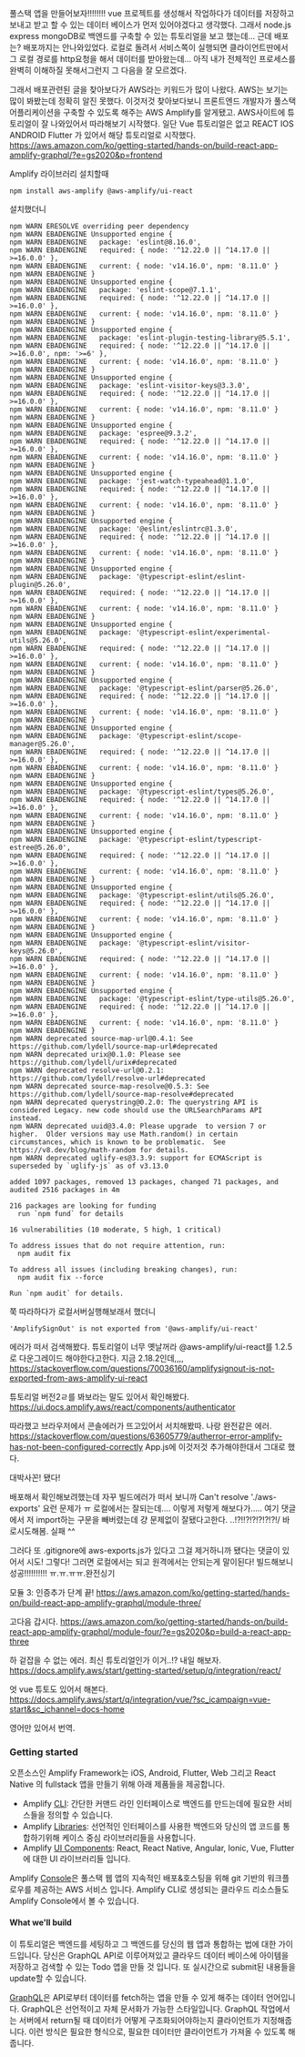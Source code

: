 풀스택 앱을 만들어보자!!!!!!!!
vue 프로젝트를 생성해서 작업하다가 데이터를 저장하고 보내고 받고 할 수 있는 데이터 베이스가 먼저 있어야겠다고 생각했다.
그래서 node.js express mongoDB로 백엔드를 구축할 수 있는 튜토리얼을 보고 했는데... 근데 배포는? 배포까지는 안나와있었다.
로컬로 돌려서 서비스쪽이 실행되면 클라이언트딴에서 그 로컬 경로를 http요청을 해서 데이터를 받아왔는데... 아직 내가 전체적인 프로세스를 완벽히 이해하질 못해서그런지 그 다음을 잘 모르겠다.

그래서 배포관련된 글을 찾아보다가 AWS라는 키워드가 많이 나왔다. AWS는 보기는 많이 봐봤는데 정확히 알진 못했다.
이것저것 찾아보다보니 프론트엔드 개발자가 풀스택 어플리케이션을 구축할 수 있도록 해주는 AWS Amplify를 알게됐고.
AWS사이트에 튜토리얼이 잘 나와있어서 따라해보기 시작했다. 
일단 Vue 튜토리얼은 없고 REACT IOS ANDROID Flutter 가 있어서 해당 튜토리얼로 시작했다.
https://aws.amazon.com/ko/getting-started/hands-on/build-react-app-amplify-graphql/?e=gs2020&p=frontend 

 Amplify 라이브러리 설치할때
 ```
 npm install aws-amplify @aws-amplify/ui-react
 ```

 설치했더니 

``` 
npm WARN ERESOLVE overriding peer dependency
npm WARN EBADENGINE Unsupported engine {
npm WARN EBADENGINE   package: 'eslint@8.16.0',
npm WARN EBADENGINE   required: { node: '^12.22.0 || ^14.17.0 || >=16.0.0' },
npm WARN EBADENGINE   current: { node: 'v14.16.0', npm: '8.11.0' }
npm WARN EBADENGINE }
npm WARN EBADENGINE Unsupported engine {
npm WARN EBADENGINE   package: 'eslint-scope@7.1.1',
npm WARN EBADENGINE   required: { node: '^12.22.0 || ^14.17.0 || >=16.0.0' },
npm WARN EBADENGINE   current: { node: 'v14.16.0', npm: '8.11.0' }
npm WARN EBADENGINE }
npm WARN EBADENGINE Unsupported engine {
npm WARN EBADENGINE   package: 'eslint-plugin-testing-library@5.5.1',
npm WARN EBADENGINE   required: { node: '^12.22.0 || ^14.17.0 || >=16.0.0', npm: '>=6' },
npm WARN EBADENGINE   current: { node: 'v14.16.0', npm: '8.11.0' }
npm WARN EBADENGINE }
npm WARN EBADENGINE Unsupported engine {
npm WARN EBADENGINE   package: 'eslint-visitor-keys@3.3.0',
npm WARN EBADENGINE   required: { node: '^12.22.0 || ^14.17.0 || >=16.0.0' },
npm WARN EBADENGINE   current: { node: 'v14.16.0', npm: '8.11.0' }
npm WARN EBADENGINE }
npm WARN EBADENGINE Unsupported engine {
npm WARN EBADENGINE   package: 'espree@9.3.2',
npm WARN EBADENGINE   required: { node: '^12.22.0 || ^14.17.0 || >=16.0.0' },
npm WARN EBADENGINE   current: { node: 'v14.16.0', npm: '8.11.0' }
npm WARN EBADENGINE }
npm WARN EBADENGINE Unsupported engine {
npm WARN EBADENGINE   package: 'jest-watch-typeahead@1.1.0',
npm WARN EBADENGINE   required: { node: '^12.22.0 || ^14.17.0 || >=16.0.0' },
npm WARN EBADENGINE   current: { node: 'v14.16.0', npm: '8.11.0' }
npm WARN EBADENGINE }
npm WARN EBADENGINE Unsupported engine {
npm WARN EBADENGINE   package: '@eslint/eslintrc@1.3.0',
npm WARN EBADENGINE   required: { node: '^12.22.0 || ^14.17.0 || >=16.0.0' },
npm WARN EBADENGINE   current: { node: 'v14.16.0', npm: '8.11.0' }
npm WARN EBADENGINE }
npm WARN EBADENGINE Unsupported engine {
npm WARN EBADENGINE   package: '@typescript-eslint/eslint-plugin@5.26.0',
npm WARN EBADENGINE   required: { node: '^12.22.0 || ^14.17.0 || >=16.0.0' },
npm WARN EBADENGINE   current: { node: 'v14.16.0', npm: '8.11.0' }
npm WARN EBADENGINE }
npm WARN EBADENGINE Unsupported engine {
npm WARN EBADENGINE   package: '@typescript-eslint/experimental-utils@5.26.0',
npm WARN EBADENGINE   required: { node: '^12.22.0 || ^14.17.0 || >=16.0.0' },
npm WARN EBADENGINE   current: { node: 'v14.16.0', npm: '8.11.0' }
npm WARN EBADENGINE }
npm WARN EBADENGINE Unsupported engine {
npm WARN EBADENGINE   package: '@typescript-eslint/parser@5.26.0',
npm WARN EBADENGINE   required: { node: '^12.22.0 || ^14.17.0 || >=16.0.0' },
npm WARN EBADENGINE   current: { node: 'v14.16.0', npm: '8.11.0' }
npm WARN EBADENGINE }
npm WARN EBADENGINE Unsupported engine {
npm WARN EBADENGINE   package: '@typescript-eslint/scope-manager@5.26.0',
npm WARN EBADENGINE   required: { node: '^12.22.0 || ^14.17.0 || >=16.0.0' },
npm WARN EBADENGINE   current: { node: 'v14.16.0', npm: '8.11.0' }
npm WARN EBADENGINE }
npm WARN EBADENGINE Unsupported engine {
npm WARN EBADENGINE   package: '@typescript-eslint/types@5.26.0',
npm WARN EBADENGINE   required: { node: '^12.22.0 || ^14.17.0 || >=16.0.0' },
npm WARN EBADENGINE   current: { node: 'v14.16.0', npm: '8.11.0' }
npm WARN EBADENGINE }
npm WARN EBADENGINE Unsupported engine {
npm WARN EBADENGINE   package: '@typescript-eslint/typescript-estree@5.26.0',
npm WARN EBADENGINE   required: { node: '^12.22.0 || ^14.17.0 || >=16.0.0' },
npm WARN EBADENGINE   current: { node: 'v14.16.0', npm: '8.11.0' }
npm WARN EBADENGINE }
npm WARN EBADENGINE Unsupported engine {
npm WARN EBADENGINE   package: '@typescript-eslint/utils@5.26.0',
npm WARN EBADENGINE   required: { node: '^12.22.0 || ^14.17.0 || >=16.0.0' },
npm WARN EBADENGINE   current: { node: 'v14.16.0', npm: '8.11.0' }
npm WARN EBADENGINE }
npm WARN EBADENGINE Unsupported engine {
npm WARN EBADENGINE   package: '@typescript-eslint/visitor-keys@5.26.0',
npm WARN EBADENGINE   required: { node: '^12.22.0 || ^14.17.0 || >=16.0.0' },
npm WARN EBADENGINE   current: { node: 'v14.16.0', npm: '8.11.0' }
npm WARN EBADENGINE }
npm WARN EBADENGINE Unsupported engine {
npm WARN EBADENGINE   package: '@typescript-eslint/type-utils@5.26.0',
npm WARN EBADENGINE   required: { node: '^12.22.0 || ^14.17.0 || >=16.0.0' },
npm WARN EBADENGINE   current: { node: 'v14.16.0', npm: '8.11.0' }
npm WARN EBADENGINE }
npm WARN deprecated source-map-url@0.4.1: See https://github.com/lydell/source-map-url#deprecated
npm WARN deprecated urix@0.1.0: Please see https://github.com/lydell/urix#deprecated
npm WARN deprecated resolve-url@0.2.1: https://github.com/lydell/resolve-url#deprecated
npm WARN deprecated source-map-resolve@0.5.3: See https://github.com/lydell/source-map-resolve#deprecated
npm WARN deprecated querystring@0.2.0: The querystring API is considered Legacy. new code should use the URLSearchParams API instead.
npm WARN deprecated uuid@3.4.0: Please upgrade  to version 7 or higher.  Older versions may use Math.random() in certain circumstances, which is known to be problematic.  See https://v8.dev/blog/math-random for details.
npm WARN deprecated uglify-es@3.3.9: support for ECMAScript is superseded by `uglify-js` as of v3.13.0

added 1097 packages, removed 13 packages, changed 71 packages, and audited 2516 packages in 4m

216 packages are looking for funding
  run `npm fund` for details

16 vulnerabilities (10 moderate, 5 high, 1 critical) 

To address issues that do not require attention, run:
  npm audit fix

To address all issues (including breaking changes), run:
  npm audit fix --force

Run `npm audit` for details.
 ```

 쭉 따라하다가 로컬서버실행해보래서 했더니
 ```
 'AmplifySignOut' is not exported from '@aws-amplify/ui-react'
 ```
 에러가 떠서 검색해봤다. 튜토리얼이 너무 옛날꺼라 @aws-amplify/ui-react를 1.2.5로 다운그레이드 해야한다고한다. 지금 2.18.2인데,,,,
 https://stackoverflow.com/questions/70036160/amplifysignout-is-not-exported-from-aws-amplify-ui-react

튜토리얼 버전2ㄹ를 봐보라는 말도 있어서 확인해봤다. https://ui.docs.amplify.aws/react/components/authenticator

따라했고 브라우저에서 콘솔에러가 뜨고있어서 서치해봤따. 나랑 완전같은 에러.
https://stackoverflow.com/questions/63605779/autherror-error-amplify-has-not-been-configured-correctly
App.js에 이것저것 추가해야한대서 그대로 했다.

대박사꼰! 됐다!

배포해서 확인해보려했는데 자꾸 빌드에러가 떠서 보니까
Can't resolve './aws-exports'
요런 문제가 ㅠ 로컬에서는 잘되는데....
이렇게 저렇게 해보다가.....
여기 댓글에서 저 import하는 구문을 빼버렸는데 걍 문제없이 잘됐다고한다.
..!?!!?!?!?!?!?!/
바로시도해봄.
실패 ^^

그러다 또 .gitignore에 aws-exports.js가 있다고 그걸 제거하니까 됐다는 댓글이 있어서 시도!
그렇다! 그러면 로컬에서는 되고 원격에서는 안되는게 말이된다!
빌드해보니 성공!!!!!!!!!! ㅠ.ㅠ.ㅠㅠ.완전싱기

모듈 3: 인증추가 단계 끝!
https://aws.amazon.com/ko/getting-started/hands-on/build-react-app-amplify-graphql/module-three/ 





고다음 갑시다.
https://aws.amazon.com/ko/getting-started/hands-on/build-react-app-amplify-graphql/module-four/?e=gs2020&p=build-a-react-app-three

하 겉잡을 수 없는 에러.
최신 튜토리얼인가 이거..!? 내일 해보자.
https://docs.amplify.aws/start/getting-started/setup/q/integration/react/


엇 vue 튜토도 있어서 해본다.
https://docs.amplify.aws/start/q/integration/vue/?sc_icampaign=vue-start&sc_ichannel=docs-home

영어만 있어서 번역.
### Getting started
오픈소스인 Amplify Framework는 iOS, Android, Flutter, Web 그리고 React Native 의 fullstack 앱을 만들기 위해 아래 제품들을 제공합니다.
- Amplify [CLI](https://docs.amplify.aws/cli/): 간단한 커맨드 라인 인터페이스로 백엔드를 만드는데에 필요한 서비스들을 정의할 수 있습니다.
- Amplify [Libraries](https://docs.amplify.aws/lib/q/platform/js/): 선언적인 인터페이스를 사용한 백엔드와 당신의 앱 코드를 통합하기위해 케이스 중심 라이브러리들을 사용합니다.
- Amplify [UI Components](https://docs.amplify.aws/ui/q/framework/vue/): React, React Native, Angular, Ionic, Vue, Flutter에 대한 UI 라이브러리들 입니다.

Amplify [Console](https://aws.amazon.com/ko/amplify/hosting/)은 풀스택 웹 앱의 지속적인 배포&호스팅을 위해 git 기반의 워크플로우를 제공하는 AWS 서비스 입니다. Amplify CLI로 생성되는 클라우드 리소스들도 Amplify Console에서 볼 수 있습니다.

#### What we'll build
이 튜토리얼은 백엔드를 세팅하고 그 백엔드를 당신의 웹 앱과 통합하는 법에 대한 가이드입니다. 당신은 GraphQL API로 이루어져있고 클라우드 데이터 베이스에 아이템을 저장하고 검색할 수 있는 Todo 앱을 만들 것 입니다. 또 실시간으로 submit된 내용들을 update할 수 있습니다.

[GraphQL](https://graphql.org/)은 API로부터 데이터를 fetch하는 앱을 만들 수 있게 해주는 데이터 언어입니다. GraphQL은 선언적이고 자체 문서화가 가능한 스타일입니다. GraphQL 작업에서는 서버에서 return될 때 데이터가 어떻게 구조화되어야하는지 클라이언트가 지정해줍니다. 이런 방식은 필요한 형식으로, 필요한 데이터만 클라이언트가 가져올 수 있도록 해줍니다.